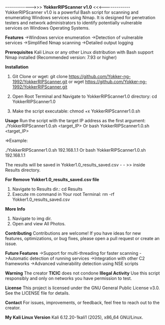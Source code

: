 ------------->>> **YokkerRIPScanner v1.0** <<<-------------
YokkerRIPScanner v1.0 is a powerful Bash script for scanning and enumerating Windows services using Nmap. 
It is designed for penetration testers and network administrators to identify potentially vulnerable services on 
Windows Operating Systems.

**Features**
->Windows service enumeration
->Detection of vulnerable services
->Simplified Nmap scanning
->Detailed output logging

**Prerequisites**
Kali Linux or any other Linux distribution with Bash support
Nmap installed (Recommended version: 7.93 or higher)

**Installation**

1. Git Clone or wget:
git clone https://github.com/Yokker-ng-1992/YokkerRIPScanner.git
or
wget https://github.com/Yokker-ng-1992/YokkerRIPScanner.git

2. Open Root Terminal and Navigate to YokkerRIPScanner1.0 directory:
cd YokkerRIPScanner1.0

3. Make the script executable:
chmod +x YokkerRIPScanner1.0.sh

**Usage**
Run the script with the target IP address as the first argument:
./YokkerRIPScanner1.0.sh <target_IP>
Or
bash YokkerRIPScanner1.0.sh <target_IP>

=>Example:

./YokkerRIPScanner1.0.sh 192.168.1.1
Or
bash YokkerRIPScanner1.0.sh 192.168.1.1

The results will be saved in Yokker1.0_results_saved.csv - - >> inside Results directory.

**For Remove  Yokker1.0_results_saved.csv file**
1. Navigate to Results dir.:
   cd Results 
2. Execute rm command in Your root Terminal:
   rm -rf Yokker1.0_results_saved.csv

**More Info**
1. Navigate to img dir. 
2. Open and view All Photos.

**Contributing**
Contributions are welcome! 
If you have ideas for new features, optimizations, or bug fixes, please open a pull request or create an issue.

**Future Features**
->Support for multi-threading for faster scanning
->Automatic detection of running services
->Integration with other C2 frameworks
->Advanced vulnerability detection using NSE scripts

**Warning**
The creator **TICIC** does not condone **Illegal Activity**
Use this script responsibly and only on networks you have permission to test.

**License**
This project is licensed under the GNU General Public License v3.0. 
See the LICENSE file for details.

**Contact**
For issues, improvements, or feedback, feel free to reach out to the creator.

**My Kali Linux Version**
Kali 6.12.20-1kali1 (2025), x86_64 GNU/Linux.
